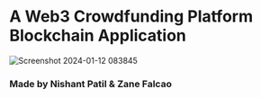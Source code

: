 #  A Web3 Crowdfunding Platform Blockchain Application
![Screenshot 2024-01-12 083845](https://github.com/LNCxNishant/project_crowdfunding/assets/112317470/27fc4d03-3ae2-467b-b47c-d8673dbe2faa)
### Made by Nishant Patil & Zane Falcao


